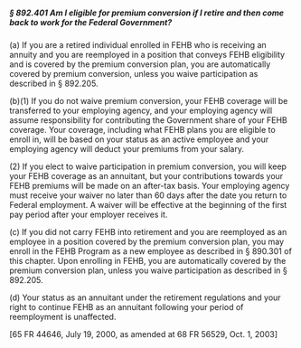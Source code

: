 ##### § 892.401 Am I eligible for premium conversion if I retire and then come back to work for the Federal Government? #####

(a) If you are a retired individual enrolled in FEHB who is receiving an annuity and you are reemployed in a position that conveys FEHB eligibility and is covered by the premium conversion plan, you are automatically covered by premium conversion, unless you waive participation as described in § 892.205.

(b)(1) If you do not waive premium conversion, your FEHB coverage will be transferred to your employing agency, and your employing agency will assume responsibility for contributing the Government share of your FEHB coverage. Your coverage, including what FEHB plans you are eligible to enroll in, will be based on your status as an active employee and your employing agency will deduct your premiums from your salary.

(2) If you elect to waive participation in premium conversion, you will keep your FEHB coverage as an annuitant, but your contributions towards your FEHB premiums will be made on an after-tax basis. Your employing agency must receive your waiver no later than 60 days after the date you return to Federal employment. A waiver will be effective at the beginning of the first pay period after your employer receives it.

(c) If you did not carry FEHB into retirement and you are reemployed as an employee in a position covered by the premium conversion plan, you may enroll in the FEHB Program as a new employee as described in § 890.301 of this chapter. Upon enrolling in FEHB, you are automatically covered by the premium conversion plan, unless you waive participation as described in § 892.205.

(d) Your status as an annuitant under the retirement regulations and your right to continue FEHB as an annuitant following your period of reemployment is unaffected.

[65 FR 44646, July 19, 2000, as amended at 68 FR 56529, Oct. 1, 2003]